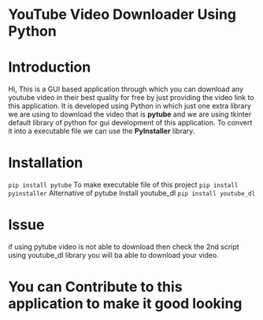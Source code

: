 # YouTube Video Downloader Using Python 

# Introduction
Hi, This is a GUI based application through which you can download any youtube video in their best quality for free by just providing the video link to this application.
It is developed using Python in which just one extra library we are using to download the video that is **pytube** and we are using tkinter default library of python for gui development of this application. To convert it into a executable file we can use the **PyInstaller** library.



# Installation
`pip install pytube`
To make executable file of this project 
`pip install pyinstaller`
Alternative of pytube
Install youtube_dl  `pip install youtube_dl`

# Issue 
if using pytube video is not able to download then 
check the 2nd script using youtube_dl library you will ba able to download your video. 

# You can Contribute to this application to make it good looking









